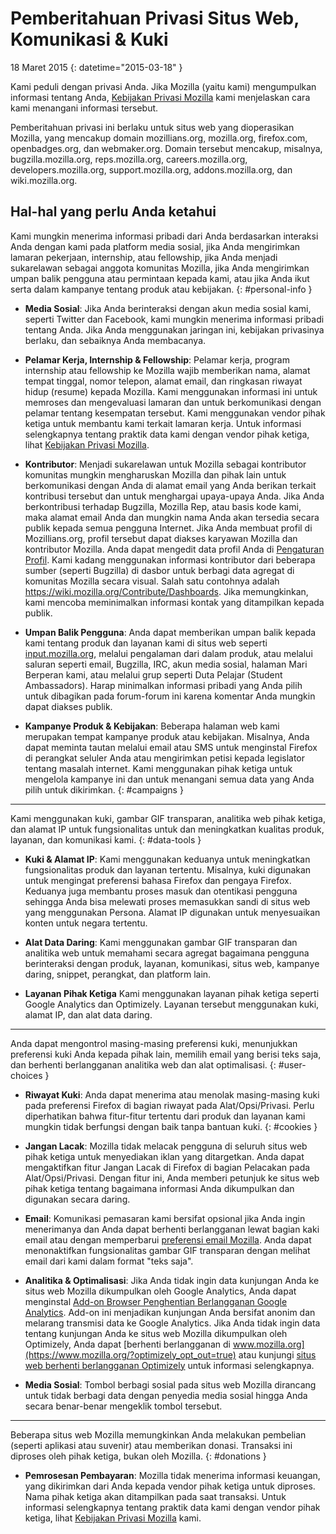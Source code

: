 # Pemberitahuan Privasi Situs Web, Komunikasi & Kuki

18 Maret 2015
{: datetime="2015-03-18" }

Kami peduli dengan privasi Anda. Jika Mozilla (yaitu kami) mengumpulkan informasi tentang Anda, [Kebijakan Privasi Mozilla](https://www.mozilla.org/privacy/) kami menjelaskan cara kami menangani informasi tersebut.

Pemberitahuan privasi ini berlaku untuk situs web yang dioperasikan Mozilla, yang mencakup domain mozillians.org, mozilla.org, firefox.com, openbadges.org, dan webmaker.org. Domain tersebut mencakup, misalnya, bugzilla.mozilla.org, reps.mozilla.org, careers.mozilla.org, developers.mozilla.org, support.mozilla.org, addons.mozilla.org, dan wiki.mozilla.org.

## Hal-hal yang perlu Anda ketahui

Kami mungkin menerima informasi pribadi dari Anda berdasarkan interaksi Anda dengan kami pada platform media sosial, jika Anda mengirimkan lamaran pekerjaan, internship, atau fellowship, jika Anda menjadi sukarelawan sebagai anggota komunitas Mozilla, jika Anda mengirimkan umpan balik pengguna atau permintaan kepada kami, atau jika Anda ikut serta dalam kampanye tentang produk atau kebijakan. 
{: #personal-info }

* **Media Sosial**: Jika Anda berinteraksi dengan akun media sosial kami, seperti Twitter dan Facebook, kami mungkin menerima informasi pribadi tentang Anda. Jika Anda menggunakan jaringan ini, kebijakan privasinya berlaku, dan sebaiknya Anda membacanya.

* **Pelamar Kerja, Internship & Fellowship**: Pelamar kerja, program internship atau fellowship ke Mozilla wajib memberikan nama, alamat tempat tinggal, nomor telepon, alamat email, dan ringkasan riwayat hidup (resume) kepada Mozilla. Kami menggunakan informasi ini untuk memroses dan mengevaluasi lamaran dan untuk berkomunikasi dengan pelamar tentang kesempatan tersebut. Kami menggunakan vendor pihak ketiga untuk membantu kami terkait lamaran kerja. Untuk informasi selengkapnya tentang praktik data kami dengan vendor pihak ketiga, lihat [Kebijakan Privasi Mozilla](https://www.mozilla.org/privacy/).

* **Kontributor**: Menjadi sukarelawan untuk Mozilla sebagai kontributor komunitas mungkin mengharuskan Mozilla dan pihak lain untuk berkomunikasi dengan Anda di alamat email yang Anda berikan terkait kontribusi tersebut dan untuk menghargai upaya-upaya Anda. Jika Anda berkontribusi terhadap Bugzilla, Mozilla Rep, atau basis kode kami, maka alamat email Anda dan mungkin nama Anda akan tersedia secara publik kepada semua pengguna Internet. Jika Anda membuat profil di Mozillians.org, profil tersebut dapat diakses karyawan Mozilla dan kontributor Mozilla. Anda dapat mengedit data profil Anda di [Pengaturan Profil](https://mozillians.org/user/edit). Kami kadang menggunakan informasi kontributor dari beberapa sumber (seperti Bugzilla) di dasbor untuk berbagi data agregat di komunitas Mozilla secara visual. Salah satu contohnya adalah <https://wiki.mozilla.org/Contribute/Dashboards>. Jika memungkinkan, kami mencoba meminimalkan informasi kontak yang ditampilkan kepada publik.

* **Umpan Balik Pengguna**: Anda dapat memberikan umpan balik kepada kami tentang produk dan layanan kami di situs web seperti [input.mozilla.org](https://input.mozilla.org/), melalui pengalaman dari dalam produk, atau melalui saluran seperti email, Bugzilla, IRC, akun media sosial, halaman Mari Berperan kami, atau melalui grup seperti Duta Pelajar (Student Ambassadors). Harap minimalkan informasi pribadi yang Anda pilih untuk dibagikan pada forum-forum ini karena komentar Anda mungkin dapat diakses publik.

* **Kampanye Produk & Kebijakan**: Beberapa halaman web kami merupakan tempat kampanye produk atau kebijakan. Misalnya, Anda dapat meminta tautan melalui email atau SMS untuk menginstal Firefox di perangkat seluler Anda atau mengirimkan petisi kepada legislator tentang masalah internet. Kami menggunakan pihak ketiga untuk mengelola kampanye ini dan untuk menangani semua data yang Anda pilih untuk dikirimkan.
{: #campaigns }

---------------------------------------

Kami menggunakan kuki, gambar GIF transparan, analitika web pihak ketiga, dan alamat IP untuk fungsionalitas untuk dan meningkatkan kualitas produk, layanan, dan komunikasi kami. 
{: #data-tools }

* **Kuki & Alamat IP**: Kami menggunakan keduanya untuk meningkatkan fungsionalitas produk dan layanan tertentu. Misalnya, kuki digunakan untuk mengingat preferensi bahasa Firefox dan pengaya Firefox. Keduanya juga membantu proses masuk dan otentikasi pengguna sehingga Anda bisa melewati proses memasukkan sandi di situs web yang menggunakan Persona. Alamat IP digunakan untuk menyesuaikan konten untuk negara tertentu.

* **Alat Data Daring**: Kami menggunakan gambar GIF transparan dan analitika web untuk memahami secara agregat bagaimana pengguna berinteraksi dengan produk, layanan, komunikasi, situs web, kampanye daring, snippet, perangkat, dan platform lain.

* **Layanan Pihak Ketiga** Kami menggunakan layanan pihak ketiga seperti Google Analytics dan Optimizely. Layanan tersebut menggunakan kuki, alamat IP, dan alat data daring.

---------------------------------------

Anda dapat mengontrol masing-masing preferensi kuki, menunjukkan preferensi kuki Anda kepada pihak lain, memilih email yang berisi teks saja, dan berhenti berlangganan analitika web dan alat optimalisasi. 
{: #user-choices }

* **Riwayat Kuki**: Anda dapat menerima atau menolak masing-masing kuki pada preferensi Firefox di bagian riwayat pada Alat/Opsi/Privasi. Perlu diperhatikan bahwa fitur-fitur tertentu dari produk dan layanan kami mungkin tidak berfungsi dengan baik tanpa bantuan kuki.
{: #cookies }

* **Jangan Lacak**: Mozilla tidak melacak pengguna di seluruh situs web pihak ketiga untuk menyediakan iklan yang ditargetkan. Anda dapat mengaktifkan fitur Jangan Lacak di Firefox di bagian Pelacakan pada Alat/Opsi/Privasi. Dengan fitur ini, Anda memberi petunjuk ke situs web pihak ketiga tentang bagaimana informasi Anda dikumpulkan dan digunakan secara daring.

* **Email**: Komunikasi pemasaran kami bersifat opsional jika Anda ingin menerimanya dan Anda dapat berhenti berlangganan lewat bagian kaki email atau dengan memperbarui [preferensi email Mozilla](https://www.mozilla.org/newsletter/recovery/). Anda dapat menonaktifkan fungsionalitas gambar GIF transparan dengan melihat email dari kami dalam format "teks saja".

* **Analitika & Optimalisasi**: Jika Anda tidak ingin data kunjungan Anda ke situs web Mozilla dikumpulkan oleh Google Analytics, Anda dapat menginstal [Add-on Browser Penghentian Berlangganan Google Analytics](https://tools.google.com/dlpage/gaoptout). Add-on ini menjadikan kunjungan Anda bersifat anonim dan melarang transmisi data ke Google Analytics.
Jika Anda tidak ingin data tentang kunjungan Anda ke situs web Mozilla dikumpulkan oleh Optimizely, Anda dapat [berhenti berlangganan di www.mozilla.org](https://www.mozilla.org/?optimizely_opt_out=true) atau kunjungi [situs web berhenti berlangganan Optimizely](https://www.optimizely.com/opt_out) untuk informasi selengkapnya.

* **Media Sosial**: Tombol berbagi sosial pada situs web Mozilla dirancang untuk tidak berbagi data dengan penyedia media sosial hingga Anda secara benar-benar mengeklik tombol tersebut.

---------------------------------------

Beberapa situs web Mozilla memungkinkan Anda melakukan pembelian (seperti aplikasi atau suvenir) atau memberikan donasi. Transaksi ini diproses oleh pihak ketiga, bukan oleh Mozilla. 
{: #donations }

* **Pemrosesan Pembayaran**: Mozilla tidak menerima informasi keuangan, yang dikirimkan dari Anda kepada vendor pihak ketiga untuk diproses. Nama pihak ketiga akan ditampilkan pada saat transaksi. Untuk informasi selengkapnya tentang praktik data kami dengan vendor pihak ketiga, lihat [Kebijakan Privasi Mozilla](https://www.mozilla.org/privacy/) kami.
